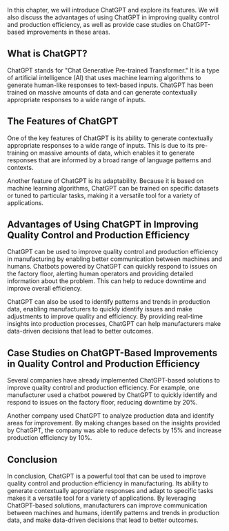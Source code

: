 
In this chapter, we will introduce ChatGPT and explore its features. We will also discuss the advantages of using ChatGPT in improving quality control and production efficiency, as well as provide case studies on ChatGPT-based improvements in these areas.

What is ChatGPT?
----------------

ChatGPT stands for "Chat Generative Pre-trained Transformer." It is a type of artificial intelligence (AI) that uses machine learning algorithms to generate human-like responses to text-based inputs. ChatGPT has been trained on massive amounts of data and can generate contextually appropriate responses to a wide range of inputs.

The Features of ChatGPT
-----------------------

One of the key features of ChatGPT is its ability to generate contextually appropriate responses to a wide range of inputs. This is due to its pre-training on massive amounts of data, which enables it to generate responses that are informed by a broad range of language patterns and contexts.

Another feature of ChatGPT is its adaptability. Because it is based on machine learning algorithms, ChatGPT can be trained on specific datasets or tuned to particular tasks, making it a versatile tool for a variety of applications.

Advantages of Using ChatGPT in Improving Quality Control and Production Efficiency
----------------------------------------------------------------------------------

ChatGPT can be used to improve quality control and production efficiency in manufacturing by enabling better communication between machines and humans. Chatbots powered by ChatGPT can quickly respond to issues on the factory floor, alerting human operators and providing detailed information about the problem. This can help to reduce downtime and improve overall efficiency.

ChatGPT can also be used to identify patterns and trends in production data, enabling manufacturers to quickly identify issues and make adjustments to improve quality and efficiency. By providing real-time insights into production processes, ChatGPT can help manufacturers make data-driven decisions that lead to better outcomes.

Case Studies on ChatGPT-Based Improvements in Quality Control and Production Efficiency
---------------------------------------------------------------------------------------

Several companies have already implemented ChatGPT-based solutions to improve quality control and production efficiency. For example, one manufacturer used a chatbot powered by ChatGPT to quickly identify and respond to issues on the factory floor, reducing downtime by 20%.

Another company used ChatGPT to analyze production data and identify areas for improvement. By making changes based on the insights provided by ChatGPT, the company was able to reduce defects by 15% and increase production efficiency by 10%.

Conclusion
----------

In conclusion, ChatGPT is a powerful tool that can be used to improve quality control and production efficiency in manufacturing. Its ability to generate contextually appropriate responses and adapt to specific tasks makes it a versatile tool for a variety of applications. By leveraging ChatGPT-based solutions, manufacturers can improve communication between machines and humans, identify patterns and trends in production data, and make data-driven decisions that lead to better outcomes.
